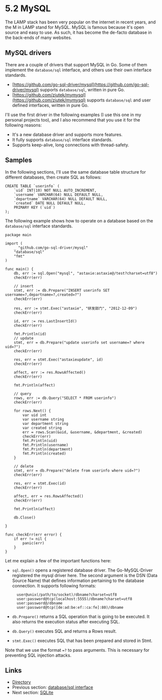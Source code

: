 # 5.2 MySQL

The LAMP stack has been very popular on the internet in recent years, and the M in LAMP stand for MySQL. MySQL is famous because it's open source and easy to use. As such, it has become the de-facto database in the back-ends of many websites.

## MySQL drivers

There are a couple of drivers that support MySQL in Go. Some of them implement the `database/sql` interface, and others use their own interface standards.

- [https://github.com/go-sql-driver/mysql](https://github.com/go-sql-driver/mysql) supports `database/sql`, written in pure Go.
- [https://github.com/ziutek/mymysql](https://github.com/ziutek/mymysql) supports `database/sql` and user defined interfaces, written in pure Go.

I'll use the first driver in the following examples (I use this one in my personal projects too), and I also recommend that you use it for the following reasons:

- It's a new database driver and supports more features.
- It fully supports `database/sql` interface standards.
- Supports keep-alive, long connections with thread-safety.

## Samples

In the following sections, I'll use the same database table structure for different databases, then create SQL as follows:

	CREATE TABLE `userinfo` (
	    `uid` INT(10) NOT NULL AUTO_INCREMENT,
	    `username` VARCHAR(64) NULL DEFAULT NULL,
	    `departname` VARCHAR(64) NULL DEFAULT NULL,
	    `created` DATE NULL DEFAULT NULL,
	    PRIMARY KEY (`uid`)
	);
	
The following example shows how to operate on a database based on the `database/sql` interface standards.

	package main
	
	import (
	    _ "github.com/go-sql-driver/mysql"
	    "database/sql"
	    "fmt"
	)
	
	func main() {
	    db, err := sql.Open("mysql", "astaxie:astaxie@/test?charset=utf8")
	    checkErr(err)
	
	    // insert
	    stmt, err := db.Prepare("INSERT userinfo SET username=?,departname=?,created=?")
	    checkErr(err)
	
	    res, err := stmt.Exec("astaxie", "研发部门", "2012-12-09")
	    checkErr(err)
	
	    id, err := res.LastInsertId()
	    checkErr(err)
	
	    fmt.Println(id)
	    // update
	    stmt, err = db.Prepare("update userinfo set username=? where uid=?")
	    checkErr(err)
	
	    res, err = stmt.Exec("astaxieupdate", id)
	    checkErr(err)
	
	    affect, err := res.RowsAffected()
	    checkErr(err)
	
	    fmt.Println(affect)
	
	    // query
	    rows, err := db.Query("SELECT * FROM userinfo")
	    checkErr(err)
	
	    for rows.Next() {
	        var uid int
	        var username string
	        var department string
	        var created string
	        err = rows.Scan(&uid, &username, &department, &created)
	        checkErr(err)
	        fmt.Println(uid)
	        fmt.Println(username)
	        fmt.Println(department)
	        fmt.Println(created)
	    }
	
	    // delete
	    stmt, err = db.Prepare("delete from userinfo where uid=?")
	    checkErr(err)
	
	    res, err = stmt.Exec(id)
	    checkErr(err)
	
	    affect, err = res.RowsAffected()
	    checkErr(err)
	
	    fmt.Println(affect)
	
	    db.Close()
	
	}
	
	func checkErr(err error) {
	    if err != nil {
	        panic(err)
	    }
	}

Let me explain a few of the important functions here:

- `sql.Open()` opens a registered database driver. The Go-MySQL-Driver registered the mysql driver here. The second argument is the DSN (Data Source Name) that defines information pertaining to the database connection. It supports following formats:

		user@unix(/path/to/socket)/dbname?charset=utf8
		user:password@tcp(localhost:5555)/dbname?charset=utf8
		user:password@/dbname
		user:password@tcp([de:ad:be:ef::ca:fe]:80)/dbname

- `db.Prepare()` returns a SQL operation that is going to be executed. It also returns the execution status after executing SQL.
- `db.Query()` executes SQL and returns a Rows result.
- `stmt.Exec()` executes SQL that has been prepared and stored in Stmt.

Note that we use the format `=?` to pass arguments. This is necessary for preventing SQL injection attacks.

## Links

- [Directory](preface.md)
- Previous section: [database/sql interface](05.1.md)
- Next section: [SQLite](05.3.md)
